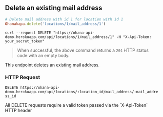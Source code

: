 ## Delete an existing mail address

```ruby
# Delete mail address with id 1 for location with id 1
Ohanakapa.delete('locations/1/mail_address/1')
```

```shell
curl --request DELETE "https://ohana-api-demo.herokuapp.com/api/locations/1/mail_address/1" -H "X-Api-Token: your_secret_token"
```

> When successful, the above command returns a `204` HTTP status code with an empty body.

This endpoint deletes an existing mail address.

### HTTP Request

`DELETE https://ohana-api-demo.herokuapp.com/api/locations/:location_id/mail_address/:mail_address_id`

<aside class="warning">All DELETE requests require a valid token passed via the
`X-Api-Token` HTTP header</aside>
